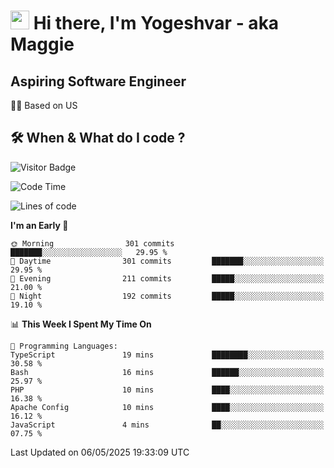 <h1><img src="https://emojis.slackmojis.com/emojis/images/1531849430/4246/blob-sunglasses.gif?1531849430" width="30"/> Hi there, I'm Yogeshvar - aka Maggie</h1>

## Aspiring Software Engineer
🏂🏻  Based on US 

## 🛠 When & What do I code ?  

![Visitor Badge](https://visitor-badge.feriirawann.repl.co?username=yogeshvar&repo=yogeshvar&label=Visitors&style=plastic&color=%23457BFF&contentType=svg)

<!--START_SECTION:waka-->
![Code Time](http://img.shields.io/badge/Code%20Time-2%2C930%20hrs%2030%20mins-blue)

![Lines of code](https://img.shields.io/badge/From%20Hello%20World%20I%27ve%20Written-3.9%20million%20lines%20of%20code-blue)

**I'm an Early 🐤** 

```text
🌞 Morning                301 commits         ███████░░░░░░░░░░░░░░░░░░   29.95 % 
🌆 Daytime                301 commits         ███████░░░░░░░░░░░░░░░░░░   29.95 % 
🌃 Evening                211 commits         █████░░░░░░░░░░░░░░░░░░░░   21.00 % 
🌙 Night                  192 commits         █████░░░░░░░░░░░░░░░░░░░░   19.10 % 
```


📊 **This Week I Spent My Time On** 

```text
💬 Programming Languages: 
TypeScript               19 mins             ████████░░░░░░░░░░░░░░░░░   30.58 % 
Bash                     16 mins             ██████░░░░░░░░░░░░░░░░░░░   25.97 % 
PHP                      10 mins             ████░░░░░░░░░░░░░░░░░░░░░   16.38 % 
Apache Config            10 mins             ████░░░░░░░░░░░░░░░░░░░░░   16.12 % 
JavaScript               4 mins              ██░░░░░░░░░░░░░░░░░░░░░░░   07.75 % 
```


 Last Updated on 06/05/2025 19:33:09 UTC
<!--END_SECTION:waka-->
